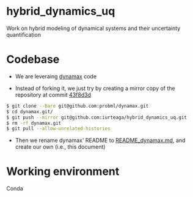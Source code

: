 # hybrid_dynamics_uq
Work on hybrid modeling of dynamical systems and their uncertainty quantification

# Codebase

- We are leveraing [dynamax](https://github.com/probml/dynamax) code

- Instead of forking it, we just try by creating a mirror copy of the repository at commit [43f8d3d](https://github.com/probml/dynamax/commit/43f8d3d52bdd4a946e7a504b12a9ddc97e19803b)
```bash
$ git clone --bare git@github.com:probml/dynamax.git
$ cd dynamax.git/
$ git push --mirror git@github.com:iurteaga/hybrid_dynamics_uq.git
$ rm -rf dynamax.git
$ git pull --allow-unrelated-histories
```

- Then we rename dynamax' README to [README_dynamax.md](./README_dynamax.md), and create our own (i.e., this document)

# Working environment

Conda
